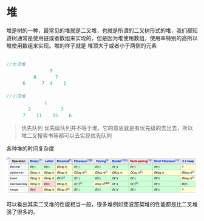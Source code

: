 # 堆
堆是树的一种，最常见的堆就是二叉堆，也就是所谓的二叉树形式的堆，我们都知道树通常是使用链或者数组来实现的，但是因为堆使用数组，使用率特别的高所以堆使用数组来实现。堆的样子就是 堆顶大于或者小于两侧的元素

```go

//大顶堆
                9
          8       7
      6      7  4    1

//小顶堆
              1
        2           3
      7    11    15    6
```
> 优先队列
优先级队列并不等于堆，它的意思就是有优先级的去出去，所以堆二叉搜索书等都可以去实现优先队列

各种堆的时间复杂度

![1.3](./1-3.png)

可以看出其实二叉堆的性能相当一般，很多堆例如斐波那契堆的性能都是比二叉堆强了很多的。
